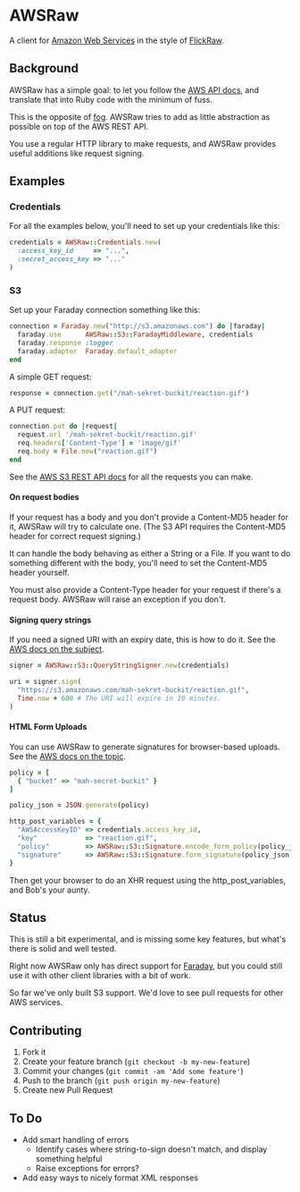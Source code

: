 # AWSRaw

A client for [Amazon Web Services](http://www.amazonaws.com/) in the style of
[FlickRaw](http://hanklords.github.com/flickraw/).

## Background

AWSRaw has a simple goal: to let you follow the [AWS API
docs](http://aws.amazon.com/documentation/), and translate that into Ruby code
with the minimum of fuss.

This is the opposite of [fog](http://fog.io). AWSRaw tries to add as little
abstraction as possible on top of the AWS REST API.

You use a regular HTTP library to make requests, and AWSRaw provides useful
additions like request signing.


## Examples

### Credentials

For all the examples below, you'll need to set up your credentials like this:

```ruby
credentials = AWSRaw::Credentials.new(
  :access_key_id     => "...",
  :secret_access_key => "..."
)
```

### S3

Set up your Faraday connection something like this:

```ruby
connection = Faraday.new("http://s3.amazonaws.com") do |faraday|
  faraday.use      AWSRaw::S3::FaradayMiddleware, credentials
  faraday.response :logger
  faraday.adapter  Faraday.default_adapter
end
```

A simple GET request:

```ruby
response = connection.get("/mah-sekret-buckit/reaction.gif")
```

A PUT request:

```ruby
connection.put do |request|
  request.url '/mah-sekret-buckit/reaction.gif'
  req.headers['Content-Type'] = 'image/gif'
  req.body = File.new("reaction.gif")
end
```

See the [AWS S3 REST API docs](http://docs.aws.amazon.com/AmazonS3/latest/API/APIRest.html)
for all the requests you can make.


#### On request bodies

If your request has a body and you don't provide a Content-MD5 header for it,
AWSRaw will try to calculate one. (The S3 API requires the Content-MD5 header
for correct request signing.)

It can handle the body behaving as either a String or a File. If you want to do
something different with the body, you'll need to set the Content-MD5 header
yourself.

You must also provide a Content-Type header for your request if there's a
request body. AWSRaw will raise an exception if you don't.


#### Signing query strings

If you need a signed URI with an expiry date, this is how to do it. See the
[AWS docs on the
subject](http://docs.aws.amazon.com/AmazonS3/latest/dev/RESTAuthentication.html#RESTAuthenticationQueryStringAuth).


```ruby
signer = AWSRaw::S3::QueryStringSigner.new(credentials)

uri = signer.sign(
  "https://s3.amazonaws.com/mah-sekret-buckit/reaction.gif",
  Time.now + 600 # The URI will expire in 10 minutes.
)
```


#### HTML Form Uploads

You can use AWSRaw to generate signatures for browser-based uploads. See the
[AWS docs on the
topic](http://docs.aws.amazon.com/AmazonS3/latest/dev/UsingHTTPPOST.html).

```ruby
policy = [
  { "bucket" => "mah-secret-buckit" }
]

policy_json = JSON.generate(policy)

http_post_variables = {
  "AWSAccessKeyID" => credentials.access_key_id,
  "key"            => "reaction.gif",
  "policy"         => AWSRaw::S3::Signature.encode_form_policy(policy_json),
  "signature"      => AWSRaw::S3::Signature.form_signature(policy_json, credentials)
}
```

Then get your browser to do an XHR request using the http_post_variables, and
Bob's your aunty.


## Status

This is still a bit experimental, and is missing some key features, but what's
there is solid and well tested.

Right now AWSRaw only has direct support for
[Faraday](https://github.com/lostisland/faraday), but you could still use it
with other client libraries with a bit of work.

So far we've only built S3 support. We'd love to see pull requests for other
AWS services.


## Contributing

1. Fork it
2. Create your feature branch (`git checkout -b my-new-feature`)
3. Commit your changes (`git commit -am 'Add some feature'`)
4. Push to the branch (`git push origin my-new-feature`)
5. Create new Pull Request


## To Do

- Add smart handling of errors
    - Identify cases where string-to-sign doesn't match, and display something helpful
    - Raise exceptions for errors?
- Add easy ways to nicely format XML responses

